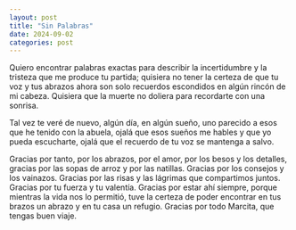 ```yaml
---
layout: post
title: "Sin Palabras"
date: 2024-09-02
categories: post
---
```


Quiero encontrar palabras exactas para describir la incertidumbre y la tristeza que me produce tu partida; quisiera no tener la certeza de que tu voz y tus abrazos ahora son solo recuerdos escondidos en algún rincón de mi cabeza. Quisiera que la muerte no doliera para recordarte con una sonrisa.

Tal vez te veré de nuevo, algún día, en algún sueño, uno parecido a esos que he tenido con la abuela, ojalá que esos sueños me hables y que yo pueda escucharte, ojalá que el recuerdo de tu voz se mantenga a salvo.

Gracias por tanto, por los abrazos, por el amor, por los besos y los detalles, gracias por las sopas de arroz y por las natillas. Gracias por los consejos y los vainazos. Gracias por las risas y las lágrimas que compartimos juntos. Gracias por tu fuerza y tu valentía. Gracias por estar ahí siempre, porque mientras la vida nos lo permitió, tuve la certeza de poder encontrar en tus brazos un abrazo y en tu casa un refugio. Gracias por todo Marcita, que tengas buen viaje.


